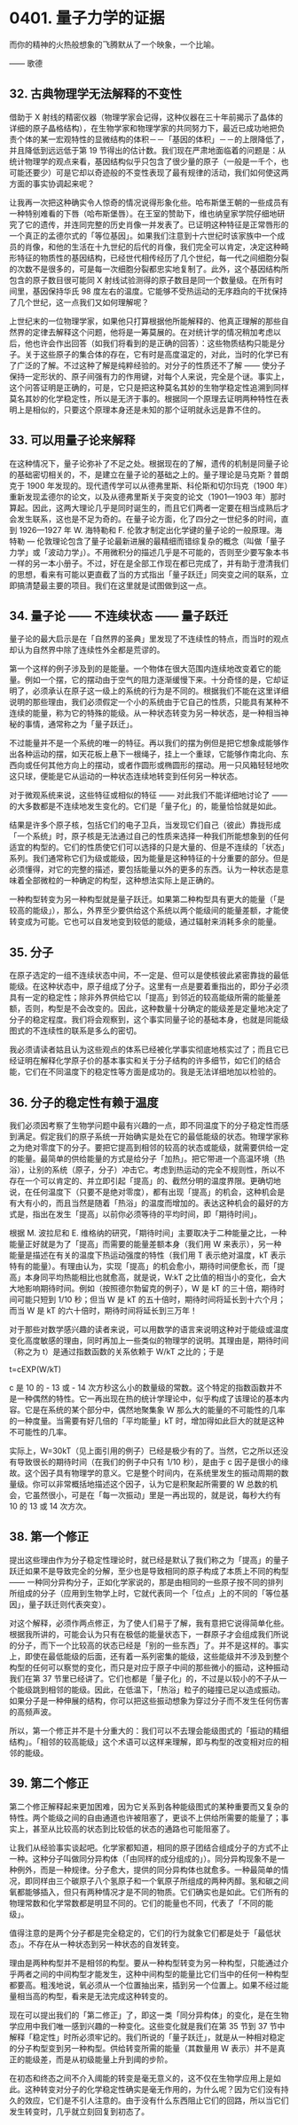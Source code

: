 # 0401. 量子力学的证据

而你的精神的火热般想象的飞腾默从了一个映象，一个比喻。

—— 歌德

## 32. 古典物理学无法解释的不变性

借助于 X 射线的精密仪器（物理学家会记得，这种仪器在三十年前揭示了晶体的详细的原子晶格结构），在生物学家和物理学家的共同努力下，最近已成功地把负责个体的某一宏观特性的显微结构的体积－－「基因的体积」－－的上限降低了，并且降低到远远低于第 19 节得出的估计数。我们现在严肃地面临着的问题是：从统计物理学的观点来看，基因结构似乎只包含了很少量的原子（一般是一千个，也可能还要少）可是它却以奇迹般的不变性表现了最有规律的活动，我们如何使这两方面的事实协调起来呢？

让我再一次把这种确实令人惊奇的情况说得形象化些。哈布斯堡王朝的一些成员有一种特别难看的下唇（哈布斯堡唇）。在王室的赞助下，维也纳皇家学院仔细地研究了它的遗传，并连同完整的历史肖像一并发表了。已证明这种特征是正常唇形的一个真正的孟德尔式的「等位基因」。如果我们注意到十六世纪时该家族中一个成员的肖像，和他的生活在十九世纪的后代的肖像，我们完全可以肯定，决定这种畸形特征的物质性的基因结构，已经世代相传经历了几个世纪，每一代之间细胞分裂的次数不是很多的，可是每一次细胞分裂都忠实地复制了。此外，这个基因结构所包含的原子数目很可能同 X 射线试验测得的原子数目是同一个数量级。在所有时间里，基因保持华氏 98 度左右的温度。它能够不受热运动的无序趋向的干扰保持了几个世纪，这一点我们又如何理解呢？

上世纪末的一位物理学家，如果他只打算根据他所能解释的、他真正理解的那些自然界的定律去解释这个问题，他将是一筹莫展的。在对统计学的情况稍加考虑以后，他也许会作出回答（如我们将看到的是正确的回答）：这些物质结构只能是分子。关于这些原子的集合体的存在，它有时是高度温定的，对此，当时的化学已有了广泛的了解。不过这种了解是纯粹经验的。对分子的性质还不了解 —— 使分子保持一定形状的、原子间强有力的作用键，对每个人来说，完全是个谜。事实上，这个问答证明是正确的，可是，它只是把这种莫名其妙的生物学稳定性追溯到同样莫名其妙的化学稳定性，所以是无济于事的。根据同一个原理去证明两种特性在表明上是相似的，只要这个原理本身还是未知的那个证明就永远是靠不住的。

## 33. 可以用量子论来解释

在这种情况下，量子论弥补了不足之处。根据现在的了解，遗传的机制是同量子论的基础密切相关的，不，是建立在量子论的基础之上的。量子理论是马克斯？普朗克于 1900 年发现的。现代遗传学可以从德弗里斯、科伦斯和切尔玛克（1900 年）重新发现孟德尔的论文，以及从德弗里斯关于突变的论文（1901—1903 年）那时算起。因此，这两大理论几乎是同时诞生的，而且它们两者一定要在相当成熟后才会发生联系，这也是不足为奇的。在量子论方面，化了四分之一世纪多的时间，直到 1926—1927 年 W. 海特勒和 F. 伦敦才制定出化学键的量子论的一般原理。海特勒 — 伦敦理论包含了量子论最新进展的最精细而错综复杂的概念（叫做「量子力学」或「波动力学」）。不用微积分的描述几乎是不可能的，否则至少要写象本书一样的另一本小册子。不过，好在是全部工作现在都已完成了，并有助于澄清我们的思想，看来有可能以更直截了当的方式指出「量子跃迁」同突变之间的联系，立即搞清楚最主要的项目。我们在这里就是试图做到这一点。

## 34. 量子论 —— 不连续状态 —— 量子跃迁

量子论的最大启示是在「自然界的圣典」里发现了不连续性的特点，而当时的观点却认为自然界中除了连续性外全都是荒谬的。

第一个这样的例子涉及到的是能量。一个物体在很大范围内连续地改变着它的能量。例如一个摆，它的摆动由于空气的阻力逐渐缓慢下来。十分奇怪的是，它却证明了，必须承认在原子这一级上的系统的行为是不同的。根据我们不能在这里详细说明的那些理由，我们必须假定一个小的系统由于它自己的性质，只能具有某种不连续的能量，称为它的特殊的能级。从一种状态转变为另一种状态，是一种相当神秘的事情，通常称之为「量子跃迁」。

不过能量并不是一个系统的唯一的特征。再以我们的摆为例但是把它想象成能够作出各种运动的摆，如天花板上悬下一根绳子，挂上一个重球，它能够作南北向、东西向或任何其他方向上的摆动，或者作圆形或椭圆形的摆动。用一只风箱轻轻地吹这只球，便能是它从运动的一种状态连续地转变到任何另一种状态。

对于微观系统来说，这些特征或相似的特征 —— 对此我们不能详细地讨论了 —— 的大多数都是不连续地发生变化的。它们是「量子化」的，能量恰恰就是如此。

结果是许多个原子核，包括它们的电子卫兵，当发现它们自己（彼此）靠拢形成「一个系统」时，原子核是无法通过自己的性质来选择一种我们所能想象到的任何适宜的构型的。它们的性质使它们可以选择的只是大量的、但是不连续的「状态」系列。我们通常称它们为级或能级，因为能量是这种特征的十分重要的部分。但是必须懂得，对它的完整的描述，要包括能量以外的更多的东西。认为一种状态是意味着全部微粒的一种确定的构型，这种想法实际上是正确的。

一种构型转变为另一种构型就是量子跃迁。如果第二种构型具有更大的能量（「是较高的能级」），那么，外界至少要供给这个系统以两个能级间的能量差额，才能使转变成为可能。它也可以自发地变到较低的能级，通过辐射来消耗多余的能量。

## 35. 分子

在原子选定的一组不连续状态中间，不一定是、但可以是使核彼此紧密靠拢的最低能级。在这种状态中，原子组成了分子。这里有一点是要着重指出的，即分子必须具有一定的稳定性；除非外界供给它以「提高」到邻近的较高能级所需的能量差额，否则，构型是不会改变的。因此，这种数量十分确定的能级差是定量地决定了分子的稳定程度。我们将会观察到，这个事实同量子论的基础本身，也就是同能级图式的不连续性的联系是多么的密切。

我必须请读者姑且认为这些观点的体系已经被化学事实彻底地核实过了；而且它已经证明在解释化学原子价的基本事实和关于分子结构的许多细节，如它们的结合能，它们在不同温度下的稳定性等方面是成功的。我是无法详细地加以检验的。

## 36. 分子的稳定性有赖于温度

我们必须因考察了生物学问题中最有兴趣的一点，即不同温度下的分子稳定性而感到满足。假定我们的原子系统一开始确实是处在它的最低能级的状态。物理学家称之为绝对零度下的分子。要把它提高到相邻的较高的状态或能级，就需要供给一定的能量。最简单的供给能量的方式是给分子「加热」。把它带进一个高温环境（热浴），让别的系统（原子，分子）冲击它。考虑到热运动的完全不规则性，所以不存在一个可以肯定的、并立即引起「提高」的、截然分明的温度界限。更确切地说，在任何温度下（只要不是绝对零度），都有出现「提高」的机会，这种机会是有大有小的，而且当然是随着「热浴」的温度而增加的。表达这种机会的最好的方式是，指出在发生「提高」以前你必须等待的平均时间，即「期待时间」。

根据 M. 波拉尼和 E. 维格纳的研究，「期待时间」主要取决于二种能量之比，一种能量正好就是为了「提高」而需要的能量差额本身（我们用 W 来表示），另一种能量是描述在有关的温度下热运动强度的特性（我们用 T 表示绝对温度，kT 表示特有的能量）。有理由认为，实现「提高」的机会愈小，期待时间便愈长，而「提高」本身同平均热能相比也就愈高，就是说，W:kT 之比值的相当小的变化，会大大地影响期待时间。例如（按照德尔勃留克的例子），W 是 kT 的三十倍，期待时间可能只短到 1/10 秒；但当 W 是 kT 的五十倍时，期待时间将延长到十六个月；而当 W 是 kT 的六十倍时，期待时间将延长到三万年！

对于那些对数学感兴趣的读者来说，可以用数学的语言来说明这种对于能级或温度变化高度敏感的理由，同时再加上一些类似的物理学的说明。其理由是，期待时间（称之为 t）是通过指数函数的关系依赖于 W/kT 之比的；于是

t=cEXP(W/kT)

c 是 10 的 - 13 或 - 14 次方秒这么小的数量级的常数。这个特定的指数函数并不是一种偶然的特性。它一再出现在热的统计学理论中，似乎构成了该理论的基本内容。它是在系统的某个部分中，偶然地聚集象 W 那么大的能量的不可能性的几率的一种度量。当需要有好几倍的「平均能量」kT 时，增加得如此巨大的就是这种不可能性的几率。

实际上，W=30kT（见上面引用的例子）已经是极少有的了。当然，它之所以还没有导致很长的期待时间（在我们的例子中只有 1/10 秒），是由于 c 因子是很小的缘故。这个因子具有物理学的意义。它是整个时间内，在系统里发生的振动周期的数量级。你可以非常概括地描述这个因子，认为它是积聚起所需要的 W 总数的机会，它虽然很小，可是在「每一次振动」里是一再出现的，就是说，每秒大约有 10 的 13 或 14 次方次。

## 38. 第一个修正

提出这些理由作为分子稳定性理论时，就已经是默认了我们称之为「提高」的量子跃迁如果不是导致完全的分解，至少也是导致相同的原子构成了本质上不同的构型 —— 一种同分异构分子，正如化学家说的，那是由相同的一些原子按不同的排列所组成的分子（应用到生物学上时，它就代表同一个「位点」上的不同的「等位基因」，量子跃迁则代表突变）。

对这个解释，必须作两点修正，为了使人们易于了解，我有意把它说得简单化些。根据我所讲的，可能会认为只有在极低的能量状态下，一群原子才会组成我们所说的分子，而下一个比较高的状态已经是「别的一些东西」了。并不是这样的。事实上，即使在最低能级的后面，还有着一系列密集的能级，这些能级并不涉及到整个构型的任何可以察觉的变化，而只是对应于原子中间的那些微小的振动，这种振动我们在第 37 节里已经讲了。它们也都是「量子化」的，不过是以较小的不子从一个能级跳到相邻的能级。因此，在低温下，「热浴」粒子的碰撞已足以造成振动。如果分子是一种伸展的结构，你可以把这些振动想象为穿过分子而不发生任何伤害的高频声波。

所以，第一个修正并不是十分重大的：我们可以不去理会能级图式的「振动的精细结构」。「相邻的较高能级」这个术语可以这样来理解，即与构型的改变相对应的相邻的能级。

## 39. 第二个修正

第二个修正解释起来更加困难，因为它关系到各种能级图式的某种重要而又复杂的特性。两个能级之间的自由通道也许被阻塞了，更谈不上供给所需要的能量了；事实上，甚至从比较高的状态到比较低的状态的通路也可能阻塞了。

让我们从经验事实谈起吧。化学家都知道，相同的原子团结合组成分子的方式不止一种。这种分子叫做同分异构体（「由同样的成分组成的」）。同分异构现象不是一种例外，而是一种规律。分子愈大，提供的同分异构体也就愈多。一种最简单的情况，即同样由三个碳原子八个氢原子和一个氧原子所组成的两种丙醇。氢和碳之间氧都能够插入，但只有两种情况才是不同的物质。它们确实也是如此。它们所有的物理常数和化学常数都是明显不同的。它们的能量也不同，代表了「不同的能级」。

值得注意的是两个分子都是完全稳定的，它们的行为就象它们都是处于「最低状态」。不存在从一种状态到另一种状态的自发转变。

理由是两种构型并不是相邻的构型。要从一种构型转变为另一种构型，只能通过介乎两者之间的中间构型才能发生，这种中间构型的能量比它们当中的任何一种构型都要高。粗浅地说，氧必须从一个位置抽出来，插到另一个位置上。如果不经过能量相当高的构型，看来是无法完成这种转变的。

现在可以提出我们的「第二修正」了，即这一类「同分异构体」的变化，是在生物学应用中我们唯一感到兴趣的一种变化。这些变化就是我们在第 35 节到 37 节中解释「稳定性」时所必须牢记的。我们所说的「量子跃迁」，就是从一种相对稳定的分子构型变到另一种构型。供给转变所需的能量（其数量用 W 表示）并不是真正的能级差，而是从初级能量上升到阈的步阶。

在初态和终态之间不介入阈能的转变是毫无意义的，这不仅在生物学应用上是如此。这种转变对分子的化学稳定性确实是毫无作用的，为什么呢？因为它们没有持久的效应，它们是不引人注意的。由于没有什么东西阻止它们的回路，所以当它们发生转变时，几乎就立刻回复到初态了。